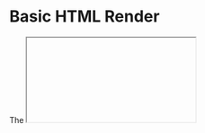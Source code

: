 # Basic HTML Render 
 The <iframe> tag is used to display contents of other source. It is used here to render a raw HTML code into a Web Page.